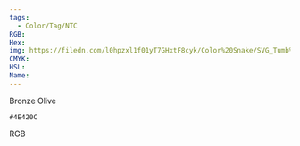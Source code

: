 ```yaml
---
tags:
  - Color/Tag/NTC
RGB:
Hex:
img: https://filedn.com/l0hpzxl1f01yT7GHxtF8cyk/Color%20Snake/SVG_Tumb%20Mass%20No%20Name/4E420C.svg
CMYK:
HSL:
Name:
---
```

Bronze Olive
```palette
#4E420C
```
RGB
